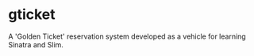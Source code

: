 # gticket

A 'Golden Ticket' reservation system developed as a vehicle for learning Sinatra and Slim.
